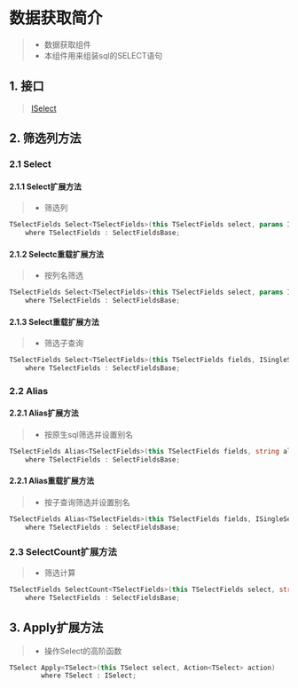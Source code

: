 # 数据获取简介
>* 数据获取组件
>* 本组件用来组装sql的SELECT语句

## 1. 接口
>[ISelect](/api/ShadowSql.Select.ISelect.html)

## 2. 筛选列方法
### 2.1 Select
#### 2.1.1 Select扩展方法
>* 筛选列
```csharp
TSelectFields Select<TSelectFields>(this TSelectFields select, params IEnumerable<IFieldView> fields)
    where TSelectFields : SelectFieldsBase;
```

#### 2.1.2 Selectc重载扩展方法
>* 按列名筛选
```csharp
TSelectFields Select<TSelectFields>(this TSelectFields select, params IEnumerable<string> columns)
    where TSelectFields : SelectFieldsBase;
```

#### 2.1.3 Select重载扩展方法
>* 筛选子查询
```csharp
TSelectFields Select<TSelectFields>(this TSelectFields fields, ISingleSelect select)
    where TSelectFields : SelectFieldsBase;
```

### 2.2 Alias
#### 2.2.1 Alias扩展方法
>* 按原生sql筛选并设置别名
```csharp
TSelectFields Alias<TSelectFields>(this TSelectFields fields, string alias, string statement)
    where TSelectFields : SelectFieldsBase;
```

#### 2.2.1 Alias重载扩展方法
>* 按子查询筛选并设置别名
```csharp
TSelectFields Alias<TSelectFields>(this TSelectFields fields, ISingleSelect select, string alias)
    where TSelectFields : SelectFieldsBase;
```

### 2.3 SelectCount扩展方法
>* 筛选计算
```csharp
TSelectFields SelectCount<TSelectFields>(this TSelectFields select, string alias = "Count")
    where TSelectFields : SelectFieldsBase;
```

## 3. Apply扩展方法
>* 操作Select的高阶函数

```csharp
TSelect Apply<TSelect>(this TSelect select, Action<TSelect> action)
        where TSelect : ISelect;
```
